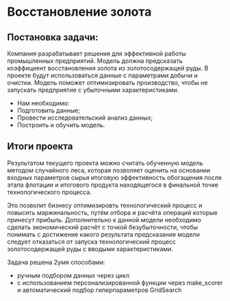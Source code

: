 # Восстановление золота
## Постановка задачи:
Компания разрабатывает решения для эффективной работы промышленных предприятий.
Модель должна предсказать коэффициент восстановления золота из золотосодержащей руды. В проекте будут использоваться данные с параметрами добычи и очистки.
Модель поможет оптимизировать производство, чтобы не запускать предприятие с убыточными характеристиками.
- Нам необходимо:
- Подготовить данные; 
- Провести исследовательский анализ данных; 
- Построить и обучить модель.

## Итоги проекта

Результатом текущего проекта можно считать обученную модель методом случайного леса, которая позволяет оценить на основании входных параметров сырья итоговую эффективность обогащения после этапа флотации и итогового продукта находящегося в финальной точке технологического процесса.

Это позволит бизнесу оптимизировть технологический процесс и повысить маржинальность, путём отбора и расчёта операций которые принесут прибыль. Дополнительно к данной модели необходимо сделать экономический расчёт с точкой безубыточности, чтобы понимать с достижение какого результата предсказания модели следует отказаться от запуска технологический процесс золотосодержащей руды с вводыми характеристиками. 

Задача решена 2умя способами: 
- ручным подбором данных через цикл
- с использованием персонализированной функции через make_scorer и автоматический подбор гиперпараметров GridSearch
